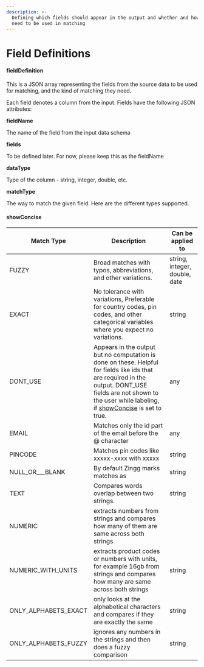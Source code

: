 ```yaml
---
description: >-
  Defining which fields should appear in the output and whether and how they
  need to be used in matching
---
```


# Field Definitions

#### fieldDefinition

This is a JSON array representing the fields from the source data to be used for matching, and the kind of matching they need.

Each field denotes a column from the input. Fields have the following JSON attributes:

**fieldName**

The name of the field from the input data schema

**fields**

To be defined later. For now, please keep this as the fieldName

**dataType**

Type of the column - string, integer, double, etc.

**matchType**

&#x20;The way to match the given field. Here are the different types supported.&#x20;

#### showConcise

| Match Type             | Description                                                                                                                                                                                                                                           | Can be applied to             |
| ---------------------- | ----------------------------------------------------------------------------------------------------------------------------------------------------------------------------------------------------------------------------------------------------- | ----------------------------- |
| FUZZY                  | Broad matches with typos, abbreviations, and other variations.                                                                                                                                                                                        | string, integer, double, date |
| EXACT                  | No tolerance with variations, Preferable for country codes, pin codes, and other categorical variables where you expect no variations.                                                                                                                | string                        |
| DONT\_USE              | Appears in the output but no computation is done on these. Helpful for fields like ids that are required in the output. DONT\_USE fields are not shown to the user while labeling, if [showConcise](field-definitions.md#showconcise) is set to true. | any                           |
| EMAIL                  | Matches only the id part of the email before the @ character                                                                                                                                                                                          | any                           |
| PINCODE                | Matches pin codes like xxxxx-xxxx with xxxxx                                                                                                                                                                                                          | string                        |
| NULL\_OR_\__BLANK      | By default Zingg marks matches as                                                                                                                                                                                                                     | string                        |
| TEXT                   | Compares words overlap between two strings.                                                                                                                                                                                                           | string                        |
| NUMERIC                | extracts numbers from strings and compares how many of them are same across both strings                                                                                                                                                              |                               |
| NUMERIC\_WITH\_UNITS   | extracts product codes or numbers with units, for example 16gb from strings and compares how many are same across both strings                                                                                                                        | string                        |
| ONLY\_ALPHABETS\_EXACT | only looks at the alphabetical characters and compares if they are exactly the same                                                                                                                                                                   | string                        |
| ONLY\_ALPHABETS\_FUZZY | ignores any numbers in the strings and then does a fuzzy comparison                                                                                                                                                                                   | string                        |

####
